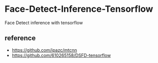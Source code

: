 # Face-Detect-Inference-Tensorflow
Face Detect inference with tensorflow


## reference
* <https://github.com/ipazc/mtcnn>
* <https://github.com/610265158/DSFD-tensorflow>